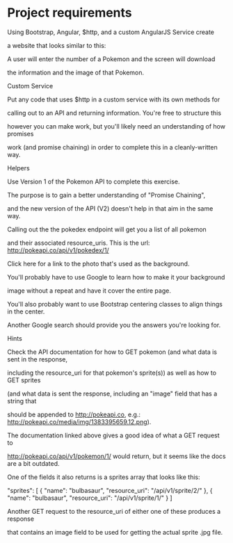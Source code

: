 Project requirements
=====================

Using Bootstrap, Angular, $http, and a custom AngularJS Service create 

a website that looks similar to this:

A user will enter the number of a Pokemon and the screen will download 

the information and the image of that Pokemon.

Custom Service

Put any code that uses $http in a custom service with its own methods for 

calling out to an API and returning information. You're free to structure this 

however you can make work, but you'll likely need an understanding of how promises 

work (and promise chaining) in order to complete this in a cleanly-written way.

Helpers

Use Version 1 of the Pokemon API to complete this exercise. 

The purpose is to gain a better understanding of "Promise Chaining", 

and the new version of the API (V2) doesn't help in that aim in the same way.

Calling out the the pokedex endpoint will get you a list of all pokemon 

and their associated resource_uris. This is the url: http://pokeapi.co/api/v1/pokedex/1/

Click here for a link to the photo that's used as the background. 

You'll probably have to use Google to learn how to make it your background 

image without a repeat and have it cover the entire page.

You'll also probably want to use Bootstrap centering classes to align things in the center. 

Another Google search should provide you the answers you're looking for.

Hints

Check the API documentation for how to GET pokemon (and what data is sent in the response, 

including the resource_uri for that pokemon's sprite(s)) as well as how to GET sprites 

(and what data is sent the response, including an "image" field that has a string that 

should be appended to http://pokeapi.co, e.g.: http://pokeapi.co/media/img/1383395659.12.png).

The documentation linked above gives a good idea of what a GET request to 

http://pokeapi.co/api/v1/pokemon/1/ would return, but it seems like the docs are a bit outdated. 

One of the fields it also returns is a sprites array that looks like this:

"sprites": [
        {
            "name": "bulbasaur",
            "resource_uri": "/api/v1/sprite/2/"
        },
        {
            "name": "bulbasaur",
            "resource_uri": "/api/v1/sprite/1/"
        }
    ]
    
Another GET request to the resource_uri of either one of these produces a response 

that contains an image field to be used for getting the actual sprite .jpg file.

